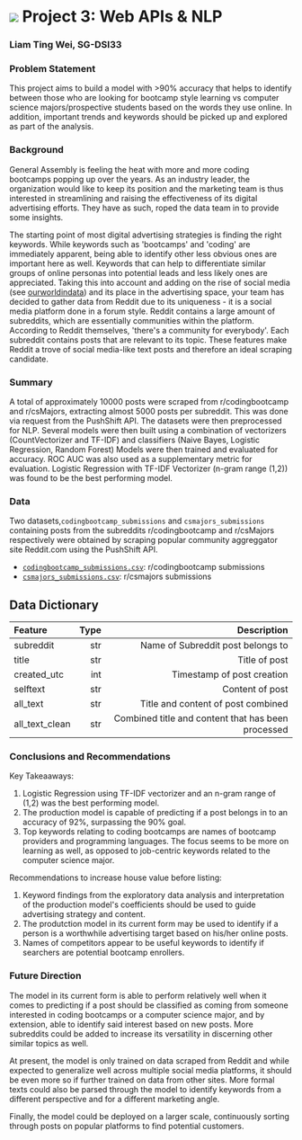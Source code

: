 # ![](https://ga-dash.s3.amazonaws.com/production/assets/logo-9f88ae6c9c3871690e33280fcf557f33.png) Project 3: Web APIs & NLP

### Liam Ting Wei, SG-DSI33

### Problem Statement
This project aims to build a model with >90% accuracy that helps to identify between those who are looking for bootcamp style learning vs computer science majors/prospective students based on the words they use online.
In addition, important trends and keywords should be picked up and explored as part of the analysis.

### Background
General Assembly is feeling the heat with more and more coding bootcamps popping up over the years. As an industry leader, the organization would like to keep its position and the marketing team is thus interested in streamlining and raising the effectiveness of its digital advertising efforts. They have as such, roped the data team in to provide some insights.

The starting point of most digital advertising strategies is finding the right keywords. While keywords such as 'bootcamps' and 'coding' are immediately apparent, being able to identify other less obvious ones are important here as well. Keywords that can help to differentiate similar groups of online personas into potential leads and less likely ones are appreciated.
Taking this into account and adding on the rise of social media (see [ourworldindata](https://ourworldindata.org/rise-of-social-media)) and its place in the advertising space, your team has decided to gather data from Reddit due to its uniqueness - it is a social media platform done in a forum style. Reddit contains a large amount of subreddits, which are essentially communities within the platform. According to Reddit themselves, 'there's a community for everybody'.
Each subreddit contains posts that are relevant to its topic. These features make Reddit a trove of social media-like text posts and therefore an ideal scraping candidate. 

### Summary
A total of approximately 10000 posts were scraped from r/codingbootcamp and r/csMajors, extracting almost 5000 posts per subreddit. This was done via request from the PushShift API.
The datasets were then preprocessed for NLP. Several models were then built using a combination of vectorizers (CountVectorizer and TF-IDF) and classifiers (Naive Bayes, Logistic Regression, Random Forest)
Models were then trained and evaluated for accuracy. ROC AUC was also used as a supplementary metric for evaluation.
Logistic Regression with TF-IDF Vectorizer (n-gram range (1,2)) was found to be the best performing model.

### Data
Two datasets,`codingbootcamp_submissions` and `csmajors_submissions` containing posts from the subreddits r/codingbootcamp and r/csMajors respectively were obtained by scraping popular community aggreggator site Reddit.com using the PushShift API.
* [`codingbootcamp_submissions.csv`](./data/codingbootcamp_submissions.csv): r/codingbootcamp submissions
* [`csmajors_submissions.csv`](./data/csmajors_submissions.csv): r/csmajors submissions

## Data Dictionary
|Feature|Type|Description|
|:---|---:|---:|
|subreddit|str|Name of Subreddit post belongs to|
|title|str|Title of post|
|created_utc|int|Timestamp of post creation|
|selftext|str|Content of post|
|all_text|str|Title and content of post combined|
|all_text_clean|str|Combined title and content that has been processed|

### Conclusions and Recommendations
Key Takeaaways:
1. Logistic Regression using TF-IDF vectorizer and an n-gram range of (1,2) was the best performing model.
2. The production model is capable of predicting if a post belongs in to an accuracy of 92%, surpassing the 90% goal.
3. Top keywords relating to coding bootcamps are names of bootcamp providers and programming languages. The focus seems to be more on learning as well, as opposed to job-centric keywords related to the computer science major.

Recommendations to increase house value before listing:
1. Keyword findings from the exploratory data analysis and interpretation of the production model's coefficients should be used to guide advertising strategy and content.
2. The produtction model in its current form may be used to identify if a person is a worthwhile advertising target based on his/her online posts.
3. Names of competitors appear to be useful keywords to identify if searchers are potential bootcamp enrollers.

### Future Direction
The model in its current form is able to perform relatively well when it comes to predicting if a post should be classified as coming from someone interested in coding bootcamps or a computer science major, and by extension, able to identify said interest based on new posts. More subreddits could be added to increase its versatility in discerning other similar topics as well. 

At present, the model is only trained on data scraped from Reddit and while expected to generalize well across multiple social media platforms, it should be even more so if further trained on data from other sites. More formal texts could also be parsed through the model to identify keywords from a different perspective and for a different marketing angle.

Finally, the model could be deployed on a larger scale, continuously sorting through posts on popular platforms to find potential customers.

